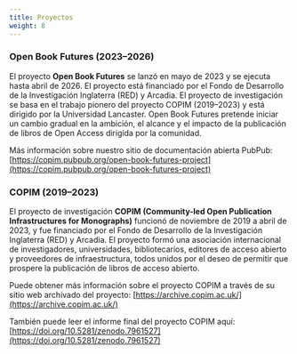 ```yaml
---
title: Proyectos
weight: 8
---
```


### Open Book Futures (2023–2026)

El proyecto **Open Book Futures** se lanzó en mayo de 2023 y se ejecuta hasta abril de 2026. El proyecto está financiado por el Fondo de Desarrollo de la Investigación Inglaterra (RED) y Arcadia. El proyecto de investigación se basa en el trabajo pionero del proyecto COPIM (2019–2023) y está dirigido por la Universidad Lancaster. Open Book Futures pretende iniciar un cambio gradual en la ambición, el alcance y el impacto de la publicación de libros de Open Access dirigida por la comunidad.

Más información sobre nuestro sitio de documentación abierta PubPub: [https://copim.pubpub.org/open-book-futures-project](https://copim.pubpub.org/open-book-futures-project)

### COPIM (2019–2023)

El proyecto de investigación **COPIM (Community-led Open Publication Infrastructures for Monographs)** funcionó de noviembre de 2019 a abril de 2023, y fue financiado por el Fondo de Desarrollo de la Investigación Inglaterra (RED) y Arcadia. El proyecto formó una asociación internacional de investigadores, universidades, bibliotecarios, editores de acceso abierto y proveedores de infraestructura, todos unidos por el deseo de permitir que prospere la publicación de libros de acceso abierto.

Puede obtener más información sobre el proyecto COPIM a través de su sitio web archivado del proyecto: [https://archive.copim.ac.uk/](https://archive.copim.ac.uk/)

También puede leer el informe final del proyecto COPIM aquí: [https://doi.org/10.5281/zenodo.7961527](https://doi.org/10.5281/zenodo.7961527)